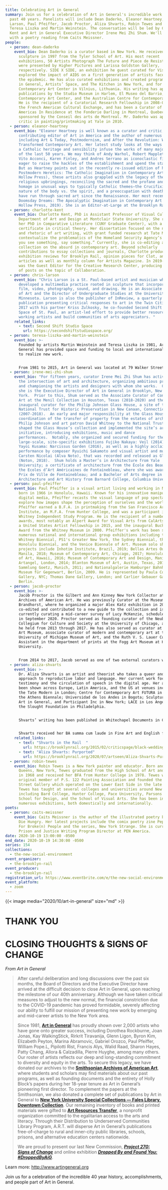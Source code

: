 ```yaml
---
title: Celebrating Art in General
summary: Join us for a celebration of Art in General's incredible work over the
  past 40 years. Panelists will include Dean Daderko, Eleanor Heartney, Chris
  Larson, Paul Pfeiffer, Jacob Proctor, Aliza Shvarts, Robin Tewes and founders
  Teresa Liszka and Martin Weinstein. The conversation will be led by Charlotte
  Kent and Art in General Executive Director Irene Mei Zhi Shum. We'll conclude
  with a poetry reading from Caits Meissner.
people:
  - person: dean-daderko
    event_bio: Dean Daderko is a curator based in New York. He received his BFA in
      sculpture in 1997 from the Tyler School of Art. His most recent
      exhibitions, 50 Artists Photograph The Future and Piece de Resistance,
      were presented by Higher Pictures and Larissa Goldston Gallery,
      respectively. SIDE X SIDE, an exhibition he guest curated for Visual AIDS,
      explored the impact of AIDS on a first generation of artists faced with
      the epidemic. He has also curated exhibitions and created programs for Art
      in General, Artists’ Space, and The Kitchen in New York, and for the
      Contemporary Art Center in Vilnius, Lithuania. His writing has appeared in
      publications by the Studio Museum in Harlem, El Museo del Barrio, P.S.1
      Contemporary Art Center, and the Australian Centre for Contemporary Arts.
      He is the recipient of a Curatorial Research Fellowship in 2008-09 from
      the French American Cultural Exchange, and has been a Curator of The
      Americas In Residence at the Fonderie Darling in Montreal, Quebec,
      sponsored by the Conseil des arts de Montreal. Mr. Daderko was appointed
      critic in painting/printmaking at Yale in 2010.
  - person: eleanor-heartney
    event_bio: "Eleanor Heartney is well known as a curator and critic, a long-time
      contributing editor of Art in America and the author of numerous books,
      including Art & Today, Postmodernism, and After the Revolution: Women Who
      Transformed Contemporary Art. Her latest study looks at the ways in which
      a Catholic heritage and sensibility infuse the works of many major artists
      of the last 50 years. We may think of Andy Warhol, Robert Mapplethorpe,
      Vito Acconci, Karen Finley, and Andres Serrano as iconoclastic figures,
      eager to raise the hackles of the establishment and upend the status quo.
      But as Heartney points out in the recently re-issued edition of her book
      Postmodern Heretics: The Catholic Imagination in Contemporary Art (Silver
      Hollow Press), these artists also grappled with the legacy of their
      religious upbringings, reconciling the sacred and the profane and paying
      homage in unusual ways to typically Catholic themes—the Crucifixion, the
      nature of the body vs. the spirit, and a preoccupation with death—that
      have run through sacred art since the Renaissance. Her most recent book is
      Doomsday Dreams: The Apocalyptic Imagination in Contemporary Art (Silver
      Hollow Press, 2019). She is an Editor-at-Large at the Brooklyn Rail. "
  - person: charlotte-kent
    event_bio: Charlotte Kent, PhD is Assistant Professor of Visual Culture in the
      Department of Art and Design at Montclair State University. She received
      her PhD in Comparative Literature (CUNY Graduate Center), with a
      certificate in critical theory. Her dissertation focused on the narratives
      and rhetoric of art writing, with grant funded research at Tate Modern, to
      contextualize the problematics of the Homeland Security Agency’s claim “if
      you see something, say something.” Currently, she is co-editing a
      collection on the absurd in contemporary art. Beyond scholarly
      contributions to essay collections and journals, Charlotte produces
      exhibition reviews for Brooklyn Rail, opinion pieces for Clot, and feature
      articles as well as monthly column for Artists Magazine. In 2019-2020, she
      was the Guest Editor for the Creative Research Center, producing a series
      of posts on the topic of Collaboration.
  - person: chris-larson
    event_bio: "Chris Larson is a St. Paul-based artist and musician who has
      developed a multimedia practice rooted in sculpture that incorporates
      film, video, photography, sound, and drawing. He is an Associate Professor
      of Art and the Director of Undergraduate Studies at the University of
      Minnesota. Larson is also the publisher of InReview, a quarterly print
      publication presenting critical responses to art in the Twin Cities. In
      2017 with his partner Kriss Zulkosky, he co-founded Second Shift Studio
      Space of St. Paul, an artist-led effort to provide better resources to
      working artists and build communities of arts appreciators. "
    related_links:
      - text: Second Shift Studio Space
        url: https://secondshiftstudiospace.org/
  - person: teresa-liszka-and-martin-weinstein
    event_bio: >-
      Founded by artists Martin Weinstein and Teresa Liszka in 1981, Art in
      General has provided space and funding to local and international artists
      to realize new work.


      From 1981 to 2015, Art in General was located at 79 Walker Street in Manhattan, in a six-floor building owned by General Hardware Manufacturing Inc. (formerly General Tools & Instruments LLC), hence the organization’s name. Located at the intersection of three neighborhoods in New York City (Tribeca, SoHo, and Chinatown), Art in General has since its founding been committed to presenting new work by artists of color, women, immigrants and visiting artists. In 2003, Gerry Weinstein, CEO of General Tools & Instruments LLC, donated the storefront to Art in General for use as a gallery. In 2006, the sixth-floor gallery underwent a major renovation by Steven Learner Studios and was re-opened in January 2007 with Le Musée Minuscule, created in honor of New Langton Arts’ former space of the same name. After the building was sold and changed ownership, Art in General temporarily moved to 20 Jay Street/145 Plymouth Street in DUMBO from 2016 to 2020.
  - person: irene-mei-zhi-shum
    event_bio: "For fifteen years, curator Irene Mei Zhi Shum has actively explored
      the intersection of art and architecture, organizing ambitious projects
      and championing the artists and designers with whom she works.  Currently,
      she is the Executive Director of Art in General in Brooklyn, New
      York.  Prior to this, Shum served as the Associate Curator of Contemporary
      Art at the Menil Collection in Houston, Texas (2018-2020) and the
      inaugural curator for the Philip Johnson Glass House, a site of the
      National Trust for Historic Preservation in New Canaan, Connecticut
      (2007-2018).  An early and major responsibility at the Glass House was the
      coordination of the transfer of property from the estates of architect
      Philip Johnson and art patron David Whitney to the National Trust.  Shum
      shaped the Glass House’s collection and implemented the site’s arts
      initiative, introducing exhibitions, music and dance
      performances.  Notably, she organized and secured funding for the
      large-scale, site-specific exhibitions Fujiko Nakaya: Veil (2014) and
      Yayoi Kusama: Narcissus Garden (2016), as well as a highly acclaimed sound
      performance by composer Ryuichi Sakamoto and visual artist and musician
      Carsten Nicolai (Alva Noto), that was recorded and released as Glass
      (Noton, 2018).  Shum holds a Master’s in Architecture from Yale
      University; a certificate of architecture from the École des Beaux-Arts of
      the Ecoles d’Art Américaines de Fontainebleau, where she was awarded the
      Prix de Ville de Fontainebleau; and a Bachelor of Arts degree in
      Architecture and Art History from Barnard College, Columbia University. "
  - person: paul-pfeiffer
    event_bio: Paul Pfeiffer is a visual artist living and working in NYC. He was
      born in 1966 in Honolulu, Hawaii. Known for his innovative manipulation of
      digital media, Pfeiffer recasts the visual language of pop spectacle to
      explore how images shape the perception of ourselves and the world.
      Pfeiffer earned a B.F.A. in printmaking from the San Francisco Art
      Institute, an M.F.A. from Hunter College, and was a participant in the
      Whitney Independent Study Program. He is the recipient of a number of
      awards, most notably an Alpert Award for Visual Arts from CalArts in 2009,
      a United States Artist Fellowship in 2015, and the inaugural Bucksbaum
      Award from the Whitney Museum in 2000. Pfeiffer's work has been seen in
      numerous national and international group exhibitions including the
      Whitney Biennial, PS1's Greater New York, the Sydney Biennial, the
      Honolulu Biennial, and the Venice Biennale of Art. Museum solo shows and
      projects include Inhotim Institute, Brazil, 2019; Bellas Artes Outpost,
      Manila, 2018; Museum of Contemporary Art, Chicago, 2017; Honolulu Museum
      of Art, Hawaii, 2016; Museum of Contemporary Art and Design, Manila, 2015;
      Artangel, London, 2014; Blanton Museum of Art, Austin, Texas, 2012;
      Sammlung Goetz, Munich, 2011; and Nationalgalerie Hamburger Bahnhof –
      Museum für Gegenwart, Berlin, 2009. He is represented by Paula Cooper
      Gallery, NYC; Thomas Dane Gallery, London; and Carlier Gebauer Gallery,
      Berlin.
  - person: jacob-proctor
    event_bio: >-
      Jacob Proctor is the Gilbert and Ann Kinney New York Collector at the
      Archives of American Art. He was previously Curator at the Museum
      Brandhorst, where he organized a major Alex Katz exhibition in 2018,
      co-edited and contributed to a new guide to the collection and is
      currently curating a mid-career survey of Lucy McKenzie, scheduled to open
      in September 2020. Proctor served as founding curator of the Neubauer
      Collegium for Culture and Society at the University of Chicago, a position
      he held from 2013 through 2017. He has also served as curator at the Aspen
      Art Museum, associate curator of modern and contemporary art at the
      University of Michigan Museum of Art, and the Ruth V. S. Lauer Curatorial
      Assistant in the department of prints at the Fogg Art Museum at Harvard
      University. 


      From 2014 to 2017, Jacob served as one of two external curators who advised on the selection of artists and projects for the “Frame,” “Focus,” and “Live” sections of the Frieze Art Fair in both London and New York. He has also served as curator at the Aspen Art Museum, associate curator of modern and contemporary art at the University of Michigan Museum of Art, and the Ruth V. S. Lauer Curatorial Assistant in the department of prints at the Fogg Art Museum at Harvard University. His critical and art historical writings have appeared in Artforum and numerous monographs and exhibition catalogues. 
  - person: aliza-shvarts
    event_bio: >-
      Dr. Aliza Shvarts is an artist and theorist who takes a queer and feminist
      approach to reproductive labor and language. Her current work focuses on
      testimony and the circulation of speech in the digital age. Her artwork
      been shown across Europe, Latin America, and the US at venues including
      the Tate Modern in London; Centre for Contemporary Art FUTURA in Prague;
      the Athens Biennale; Universidad de los Andes in Bogota; SculptureCenter,
      Art in General, and Participant Inc in New York; LACE in Los Angeles; and
      the Slought Foundation in Philadelphia.


      Shvarts’ writing has been published in Whitechapel Documents in Contemporary Art: Practice, The Feminist and Queer Information Studies Reader, TDR/The Drama Review, Women & Performance, and The Brooklyn Rail. She has given talks at numerous institutions including The Whitney Museum, The Brooklyn Museum, Harvard University, McGill University, Stanford University, and UCLA. Not content with appearing only at revered seats of learning, she has also written liner notes for the drone metal band SunnO))) and appeared She has also been a guest commentator on MTV.


      Shvarts received her BA summa cum laude in Fine Art and English from Yale University and her PhD in Performance Studies from New York University, where her dissertation, “The Doom Performative: Aesthetics in the Space of Interdiction,” received the Monroe Lippman Memorial Award for Distinguished Doctoral Dissertation. Shvarts was a 2014 recipient of the Creative Capital | Warhol Foundation Arts Writers Grant, a 2014-2015 Helena Rubinstein Fellow at the Whitney Independent Study Program, a 2017 Critical Writing Fellow at Recess Art, a 2019-20 Fellow at A.I.R Gallery, and a 2020 Artist Fellow at the National Arts Club. She was also a Joan Tisch Teaching Fellow at the Whitney Museum of American Art from 2015-2019, and has served as Faculty in the Leslie-Lohman Museum Queer Artist Fellowship Program since 2019.
    related_links:
      - text: "Shvarts in the Rail  "
        url: https://brooklynrail.org/2015/02/criticspage/black-wedding
      - text: "Aliza Shvarts: Purported"
        url: https://brooklynrail.org/2020/07/artseen/Aliza-Shvarts-Purported
  - person: robin-tewes
    event_bio: Robin Tewes is a New York painter and educator. Born and raised in
      Queens, New York, Tewes graduated from the High School of Art and Design
      in 1968 and received her BFA from Hunter College in 1978. Tewes was an
      original member of P.S. 122 Painting Association and founded the Fifth
      Street Gallery which operated on the Lower East Side in the late 1970s.
      Tewes has taught at several colleges and universities around New York City
      including Bard College, Hunter College, Pace University, Parsons the New
      School for Design, and the School of Visual Arts. She has been included in
      numerous exhibitions, both domestically and internationally.
poets:
  - person: caits-meissner
    event_bio: Caits Meissner is the author of the illustrated poetry book Let It
      Die Hungry. Her latest projects include the comix poetry zine Pep Talks
      For Broke(n) People and the series, New York Strange. She is currently the
      Prison and Justice Writing Program Director at PEN America.
date: 2020-10-19 13:00:00 -0500
end_date: 2020-10-19 14:30:00 -0500
series: 154
collections:
  - the-new-social-environment
event_organizer:
  - the-brooklyn-rail
event_producer:
  - the-brooklyn-rail
registration_url: https://www.eventbrite.com/e/the-new-social-environment-154-celebrating-art-in-general-tickets-125645975495
event_platform:
  - zoom
---
```

{{< image media="2020/10/art-in-general" size="md" >}}

# **THANK YOU**

# **CLOSING THOUGHTS & SIGNS OF CHANGE**

*From Art in General*

> After careful deliberation and long discussions over the past six months, the Board of Directors and the Executive Director have arrived at the difficult decision to close Art in General, upon reaching the milestone of our 40th anniversary. Although we have taken critical measures to adjust to the new normal, the financial constriction due to the COVID-19 pandemic has proved formidable, severely affecting our ability to fulfill our mission of presenting new work by emerging and mid-career artists to the New York area.
>
> Since 1981, **[Art in General](http://www.artingeneral.org)** has proudly shown over 2,000 artists who have gone onto greater success, including Dorothea Rockburne, Joan Jonas, Kay WalkingStick, Rirkrit Tiravanija, Glenn Ligon, Byron Kim, Elizabeth Peyton, Marina Abramovic, Gabriel Orozco, Paul Pfeiffer, William Pope.L, Pipilotti Rist, Francis Alys, Walid Raad, Sharon Hayes, Patty Chang, Allora & Calzadilla, Pierre Huyghe, among many others. Our roster of artists reflects our deep and long-standing commitment to diversity and equity in the arts. To secure this legacy, we have donated our archives to the **[Smithsonian Archives of American Art](https://www.aaa.si.edu/)**, where students and scholars may find materials about our past programs, as well as founding documents and the entirety of Holly Block’s papers during her 18-year tenure as Art in General’s pioneering first director. To complement the papers at the Smithsonian, we also donated a complete set of publications by Art in General to **[New York University Special Collections — Fales Library, Downtown Collection](https://guides.nyu.edu/downtown-collection)**. Our remaining inventory of books and printed materials were gifted to **[Art Resources Transfer](https://www.artresourcestransfer.org/)**, a nonprofit organization committed to the egalitarian access to the arts and literacy. Through their Distribution to Underserved Communities Library Program, A.R.T. will disperse Art in General’s publications free-of-charge to rural and inner-city public libraries, schools, prisons, and alternative education centers nationwide.
>
> We are proud to present our last New Commission, ***[Project 270: Signs of Change](http://www.artingeneral.org/exhibitions/706)*** and online exhibition ***[Dropped By and Found You: #DroppedByAiG](http://www.artingeneral.org/exhibitions/704)***.

Learn more: <http://www.artingeneral.org>

Join us for a celebration of the incredible 40 year history, accomplishments, and people part of Art in General.